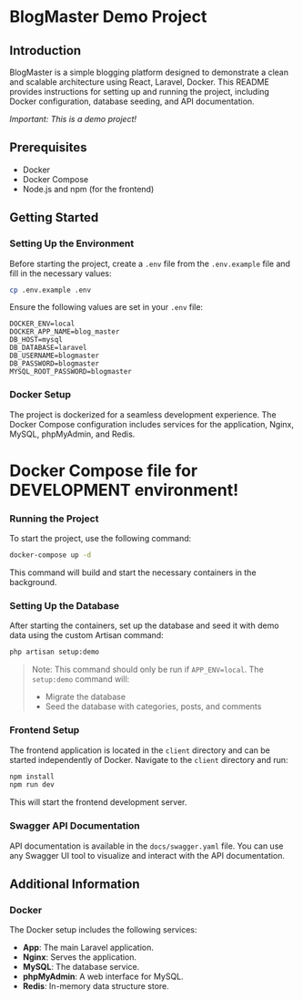 # BlogMaster Demo Project

## Introduction

BlogMaster is a simple blogging platform designed to demonstrate a clean and scalable architecture using React, Laravel, Docker. This README provides instructions for setting up and running the project, including Docker configuration, database seeding, and API documentation.

*Important: This is a demo project!*

## Prerequisites

- Docker
- Docker Compose
- Node.js and npm (for the frontend)

## Getting Started

### Setting Up the Environment

Before starting the project, create a `.env` file from the `.env.example` file and fill in the necessary values:

```bash
cp .env.example .env
```

Ensure the following values are set in your `.env` file:

```env
DOCKER_ENV=local 
DOCKER_APP_NAME=blog_master 
DB_HOST=mysql 
DB_DATABASE=laravel 
DB_USERNAME=blogmaster 
DB_PASSWORD=blogmaster 
MYSQL_ROOT_PASSWORD=blogmaster
```

### Docker Setup

The project is dockerized for a seamless development experience. The Docker Compose configuration includes services for the application, Nginx, MySQL, phpMyAdmin, and Redis.

# Docker Compose file for DEVELOPMENT environment!

### Running the Project

To start the project, use the following command:

```bash
docker-compose up -d
```

This command will build and start the necessary containers in the background.

### Setting Up the Database

After starting the containers, set up the database and seed it with demo data using the custom Artisan command:

```bash
php artisan setup:demo
```

> Note: This command should only be run if `APP_ENV=local`. The `setup:demo` command will:
>
> - Migrate the database
> - Seed the database with categories, posts, and comments

### Frontend Setup

The frontend application is located in the `client` directory and can be started independently of Docker. Navigate to the `client` directory and run:

```bash
npm install
npm run dev
```

This will start the frontend development server.

### Swagger API Documentation

API documentation is available in the `docs/swagger.yaml` file. You can use any Swagger UI tool to visualize and interact with the API documentation.

## Additional Information

### Docker

The Docker setup includes the following services:

- **App**: The main Laravel application.
- **Nginx**: Serves the application.
- **MySQL**: The database service.
- **phpMyAdmin**: A web interface for MySQL.
- **Redis**: In-memory data structure store.

